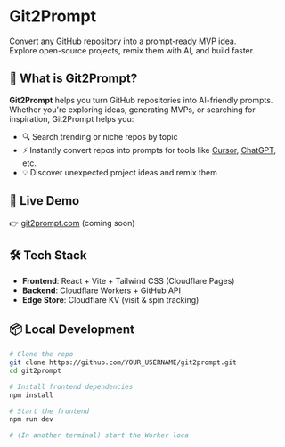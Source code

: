 # Git2Prompt

Convert any GitHub repository into a prompt-ready MVP idea.  
Explore open-source projects, remix them with AI, and build faster.

## 🌟 What is Git2Prompt?

**Git2Prompt** helps you turn GitHub repositories into AI-friendly prompts.  
Whether you're exploring ideas, generating MVPs, or searching for inspiration, Git2Prompt helps you:

- 🔍 Search trending or niche repos by topic
- ⚡ Instantly convert repos into prompts for tools like [Cursor](https://cursor.so), [ChatGPT](https://chat.openai.com), etc.
- 💡 Discover unexpected project ideas and remix them

## 🚀 Live Demo

👉 [git2prompt.com](https://git2prompt.com) (coming soon)

## 🛠️ Tech Stack

- **Frontend**: React + Vite + Tailwind CSS (Cloudflare Pages)
- **Backend**: Cloudflare Workers + GitHub API
- **Edge Store**: Cloudflare KV (visit & spin tracking)

## 📦 Local Development

```bash
# Clone the repo
git clone https://github.com/YOUR_USERNAME/git2prompt.git
cd git2prompt

# Install frontend dependencies
npm install

# Start the frontend
npm run dev

# (In another terminal) start the Worker loca
